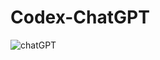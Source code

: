 # Codex-ChatGPT

![chatGPT](https://user-images.githubusercontent.com/87716081/225092011-ba034eae-572b-408d-bc3a-5e637fdb8d1d.png)
